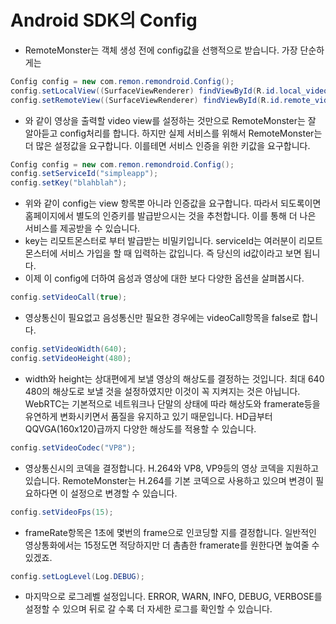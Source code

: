 # Android SDK의 Config
- RemoteMonster는 객체 생성 전에 config값을 선행적으로 받습니다. 가장 단순하게는
```java
Config config = new com.remon.remondroid.Config();
config.setLocalView((SurfaceViewRenderer) findViewById(R.id.local_video_view));
config.setRemoteView((SurfaceViewRenderer) findViewById(R.id.remote_video_view));
```
- 와 같이 영상을 출력할 video view를 설정하는 것만으로 RemoteMonster는 잘 알아듣고 config처리를 합니다. 하지만 실제 서비스를 위해서 RemoteMonster는 더 많은 설정값을 요구합니다. 이를테면 서비스 인증을 위한 키값을 요구합니다.
```java
Config config = new com.remon.remondroid.Config();
config.setServiceId("simpleapp");
config.setKey("blahblah");
```
- 위와 같이 config는 view 항목뿐 아니라 인증값을 요구합니다. 따라서 되도록이면 홈페이지에서 별도의 인증키를 발급받으시는 것을 추천합니다. 이를 통해 더 나은 서비스를 제공받을 수 있습니다.
- key는 리모트몬스터로 부터 발급받는 비밀키입니다. serviceId는 여러분이 리모트몬스터에 서비스 가입을 할 때 입력하는 값입니다. 즉 당신의 id값이라고 보면 됩니다.
- 이제 이 config에 더하여 음성과 영상에 대한 보다 다양한 옵션을 살펴봅시다.
```java
config.setVideoCall(true);
```
- 영상통신이 필요없고 음성통신만 필요한 경우에는 videoCall항목을 false로 합니다.
```java
config.setVideoWidth(640);
config.setVideoHeight(480);
```
- width와 height는 상대편에게 보낼 영상의 해상도를 결정하는 것입니다. 최대 640 480의 해상도로 보낼 것을 설정하였지만 이것이 꼭 지켜지는 것은 아닙니다. WebRTC는 기본적으로 네트워크나 단말의 상태에 따라 해상도와 framerate등을 유연하게 변화시키면서 품질을 유지하고 있기 때문입니다. HD급부터 QQVGA(160x120)급까지 다양한 해상도를 적용할 수 있습니다.
```java
config.setVideoCodec("VP8");
```
- 영상통신시의 코덱을 결정합니다. H.264와 VP8, VP9등의 영상 코덱을 지원하고 있습니다. RemoteMonster는 H.264를 기본 코덱으로 사용하고 있으며 변경이 필요하다면 이 설정으로 변경할 수 있습니다.
```java
config.setVideoFps(15);
```
- frameRate항목은 1초에 몇번의 frame으로 인코딩할 지를 결정합니다. 일반적인 영상통화에서는 15정도면 적당하지만 더 촘촘한 framerate를 원한다면 높여줄 수 있겠죠.
```java
config.setLogLevel(Log.DEBUG);
```
- 마지막으로 로그레벨 설정입니다. ERROR, WARN, INFO, DEBUG, VERBOSE를 설정할 수 있으며 뒤로 갈 수록 더 자세한 로그를 확인할 수 있습니다.
